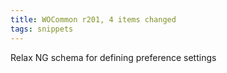 ```yaml
---
title: WOCommon r201, 4 items changed
tags: snippets
---
```


Relax NG schema for defining preference settings
